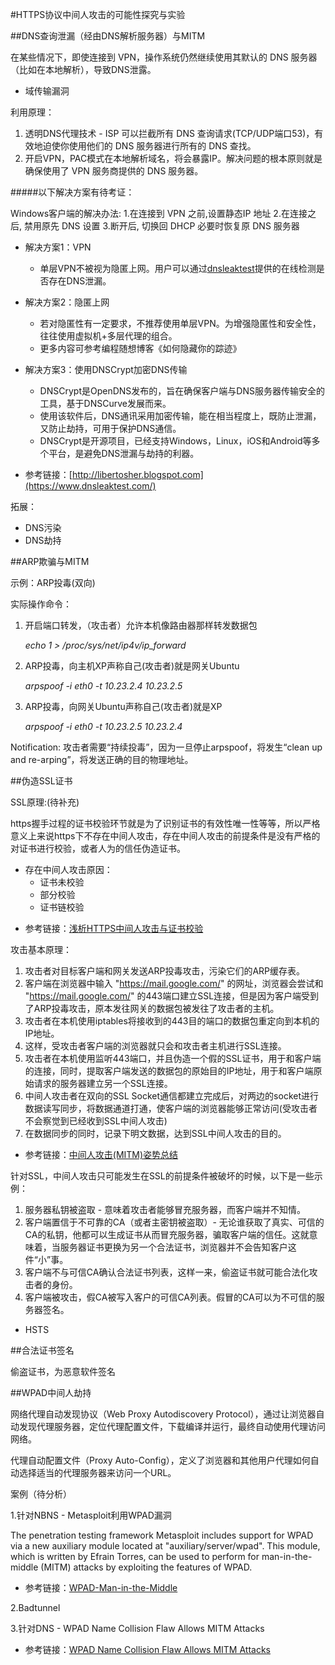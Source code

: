 #HTTPS协议中间人攻击的可能性探究与实验

##DNS查询泄漏（经由DNS解析服务器）与MITM

在某些情况下，即使连接到 VPN，操作系统仍然继续使用其默认的 DNS 服务器（比如在本地解析），导致DNS泄露。

- 域传输漏洞

利用原理：

1. 透明DNS代理技术 - ISP 可以拦截所有 DNS 查询请求(TCP/UDP端口53)，有效地迫使你使用他们的 DNS 服务器进行所有的 DNS 查找。
2. 开启VPN，PAC模式在本地解析域名，将会暴露IP。解决问题的根本原则就是确保使用了 VPN 服务商提供的 DNS 服务器。


#####以下解决方案有待考证：

Windows客户端的解决办法:
1.在连接到 VPN 之前,设置静态IP 地址
2.在连接之后, 禁用原先 DNS 设置 
3.断开后, 切换回 DHCP 必要时恢复原 DNS 服务器

- 解决方案1：VPN
    - 单层VPN不被视为隐匿上网。用户可以通过[dnsleaktest](https://www.dnsleaktest.com/)提供的在线检测是否存在DNS泄漏。
 
- 解决方案2：隐匿上网
    - 若对隐匿性有一定要求，不推荐使用单层VPN。为增强隐匿性和安全性，往往使用虚拟机+多层代理的组合。
    - 更多内容可参考编程随想博客《如何隐藏你的踪迹》
- 解决方案3：使用DNSCrypt加密DNS传输   
    - DNSCrypt是OpenDNS发布的，旨在确保客户端与DNS服务器传输安全的工具，基于DNSCurve发展而来。
    - 使用该软件后，DNS通讯采用加密传输，能在相当程度上，既防止泄漏，又防止劫持，可用于保护DNS通信。
    - DNSCrypt是开源项目，已经支持Windows，Linux，iOS和Android等多个平台，是避免DNS泄漏与劫持的利器。

* 参考链接：[http://libertosher.blogspot.com](https://www.dnsleaktest.com/)

拓展：

* DNS污染
* DNS劫持


##ARP欺骗与MITM

示例：ARP投毒(双向)

实际操作命令：

1. 开启端口转发，（攻击者）允许本机像路由器那样转发数据包

   *echo 1 > /proc/sys/net/ip4v/ip_forward*

2. ARP投毒，向主机XP声称自己(攻击者)就是网关Ubuntu 

    *arpspoof -i eth0 -t 10.23.2.4 10.23.2.5*

3. ARP投毒，向网关Ubuntu声称自己(攻击者)就是XP 

    *arpspoof -i eth0 -t 10.23.2.5 10.23.2.4*

Notification: 攻击者需要“持续投毒”，因为一旦停止arpspoof，将发生“clean up and re-arping”，将发送正确的目的物理地址。  

##伪造SSL证书

SSL原理:(待补充)

https握手过程的证书校验环节就是为了识别证书的有效性唯一性等等，所以严格意义上来说https下不存在中间人攻击，存在中间人攻击的前提条件是没有严格的对证书进行校验，或者人为的信任伪造证书。

- 存在中间人攻击原因：
    - 证书未校验
    - 部分校验
    - 证书链校验

* 参考链接：[浅析HTTPS中间人攻击与证书校验](www.evil0x.com/posts/26569.html)

攻击基本原理：

1. 攻击者对目标客户端和网关发送ARP投毒攻击，污染它们的ARP缓存表。
2. 客户端在浏览器中输入 "https://mail.google.com/" 的网址，浏览器会尝试和 "https://mail.google.com/" 的443端口建立SSL连接，但是因为客户端受到了ARP投毒攻击，原本发往网关的数据包被发往了攻击者的主机。
3. 攻击者在本机使用iptables将接收到的443目的端口的数据包重定向到本机的IP地址。
4. 这样，受攻击者客户端的浏览器就只会和攻击者主机进行SSL连接。
5. 攻击者在本机使用监听443端口，并且伪造一个假的SSL证书，用于和客户端的连接，同时，提取客户端发送的数据包的原始目的IP地址，用于和客户端原始请求的服务器建立另一个SSL连接。
6. 中间人攻击者在双向的SSL Socket通信都建立完成后，对两边的socket进行数据读写同步，将数据通道打通，使客户端的浏览器能够正常访问(受攻击者不会察觉到已经收到SSL中间人攻击)
7. 在数据同步的同时，记录下明文数据，达到SSL中间人攻击的目的。

* 参考链接：[中间人攻击(MITM)姿势总结](http://www.cnblogs.com/LittleHann/p/3735602.html)


针对SSL，中间人攻击只可能发生在SSL的前提条件被破坏的时候，以下是一些示例：

1. 服务器私钥被盗取 - 意味着攻击者能够冒充服务器，而客户端并不知情。
2. 客户端置信于不可靠的CA（或者主密钥被盗取）- 无论谁获取了真实、可信的CA的私钥，他都可以生成证书从而冒充服务器，骗取客户端的信任。这就意味着，当服务器证书更换为另一个合法证书，浏览器并不会告知客户这件“小”事。
3. 客户端不与可信CA确认合法证书列表，这样一来，偷盗证书就可能合法化攻击者的身份。
4. 客户端被攻击，假CA被写入客户的可信CA列表。假冒的CA可以为不可信的服务器签名。
     
- HSTS

##合法证书签名


偷盗证书，为恶意软件签名


##WPAD中间人劫持

网络代理自动发现协议（Web Proxy Autodiscovery Protocol），通过让浏览器自动发现代理服务器，定位代理配置文件，下载编译并运行，最终自动使用代理访问网络。

代理自动配置文件（Proxy Auto-Config），定义了浏览器和其他用户代理如何自动选择适当的代理服务器来访问一个URL。


案例（待分析）

1.针对NBNS - Metasploit利用WPAD漏洞

The penetration testing framework Metasploit includes support for WPAD via a new auxiliary module located at "auxiliary/server/wpad". This module, which is written by Efrain Torres, can be used to perform for man-in-the-middle (MITM) attacks by exploiting the features of WPAD. 

 * 参考链接：[WPAD-Man-in-the-Middle](http://www.netresec.com/?page=Blog&month=2012-07&post=WPAD-Man-in-the-Middle)

2.Badtunnel

3.针对DNS - WPAD Name Collision Flaw Allows MITM Attacks 

 * 参考链接：[WPAD Name Collision Flaw Allows MITM Attacks](http://www.securityweek.com/wpad-name-collision-flaw-allows-mitm-attacks)
